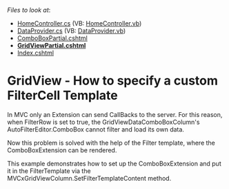 <!-- default file list -->
*Files to look at*:

* [HomeController.cs](./CS/DXWebApplication1/Controllers/HomeController.cs) (VB: [HomeController.vb](./VB/DXWebApplication1/Controllers/HomeController.vb))
* [DataProvider.cs](./CS/DXWebApplication1/Models/DataProvider.cs) (VB: [DataProvider.vb](./VB/DXWebApplication1/Models/DataProvider.vb))
* [ComboBoxPartial.cshtml](./CS/DXWebApplication1/Views/Home/ComboBoxPartial.cshtml)
* **[GridViewPartial.cshtml](./CS/DXWebApplication1/Views/Home/GridViewPartial.cshtml)**
* [Index.cshtml](./CS/DXWebApplication1/Views/Home/Index.cshtml)
<!-- default file list end -->
# GridView - How to specify a custom FilterCell Template


<p>In MVC only an Extension can send CallBacks to the server. For this reason, when FilterRow is set to true, the GridViewDataComboBoxColumn's AutoFilterEditor.ComboBox cannot filter and load its own data.</p><p>Now this problem is solved with the help of the Filter template, where the ComboBoxExtension can be rendered.</p><p>This example demonstrates how to set up the ComboBoxExtension and put it in the FilterTemplate via the MVCxGridViewColumn.SetFilterTemplateContent method.</p>

<br/>


